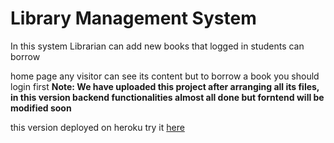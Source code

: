# Library Management System
In this system Librarian can add new books that logged in students can borrow

home page any visitor can see its content but to borrow a book you should login first
**Note: We have uploaded this project after arranging all its files, in this version backend functionalities almost all done but forntend will be modified soon**

this version deployed on heroku try it <a href="https://infinite-springs-37521.herokuapp.com">here</a>
